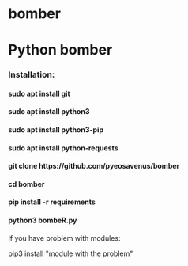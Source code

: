 # bomber
<h1>Python bomber</h1>
<h3>Installation:</h3>

<h4>sudo apt install git</h4>
<h4>sudo apt install python3</h4>
<h4>sudo apt install python3-pip</h4>
<h4>sudo apt install python-requests</h4>
<h4>git clone https://github.com/pyeosavenus/bomber</h4>
<h4>cd bomber</h4>
<h4>pip install -r requirements</h4>
<h4>python3 bombeR.py</h4>
<p></p>
<p>If you have problem with modules:</p>
<p> pip3 install "module with the problem" </p>
